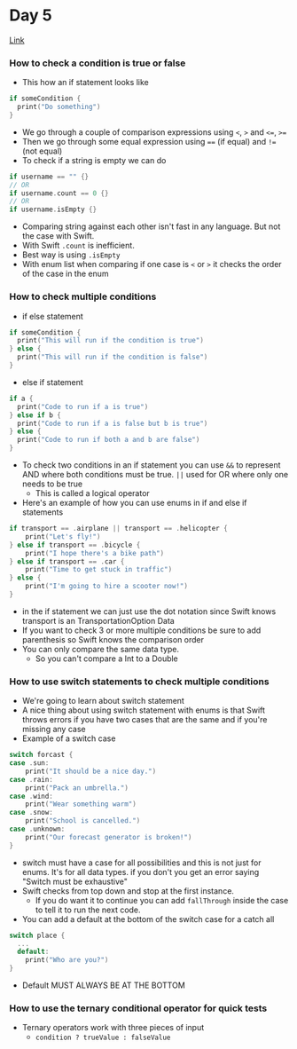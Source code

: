 # Day 5
[Link](https://www.hackingwithswift.com/100/swiftui/5)

### How to check a condition is true or false
* This how an if statement looks like
``` swift
if someCondition {
  print("Do something")
}
```
* We go through a couple of comparison expressions using `<`, `>` and `<=`, `>=`
* Then we go through some equal expression using `==` (if equal) and `!=` (not equal)
* To check if a string is empty we can do 
``` swift
if username == "" {}
// OR
if username.count == 0 {}
// OR
if username.isEmpty {}
```
  * Comparing string against each other isn't fast in any language. But not the case with Swift. 
  * With Swift `.count` is inefficient. 
  * Best way is using `.isEmpty`
* With enum list when comparing if one case is `<` or `>` it checks the order of the case in the enum

### How to check multiple conditions
* if else statement
``` swift
if someCondition {
  print("This will run if the condition is true")
} else {
  print("This will run if the condition is false")
}
```
* else if statement
``` swift
if a {
  print("Code to run if a is true")
} else if b {
  print("Code to run if a is false but b is true")
} else {
  print("Code to run if both a and b are false")
}
```
* To check two conditions in an if statement you can use `&&` to represent AND where both conditions must be true. `||` used for OR where only one needs to be true
  * This is called a logical operator
* Here's an example of how you can use enums in if and else if statements
```swift
if transport == .airplane || transport == .helicopter {
    print("Let's fly!")
} else if transport == .bicycle {
    print("I hope there's a bike path")
} else if transport == .car {
    print("Time to get stuck in traffic")
} else {
    print("I'm going to hire a scooter now!")
}
```
  * in the if statement we can just use the dot notation since Swift knows transport is an TransportationOption Data
* If you want to check 3 or more multiple conditions be sure to add parenthesis so Swift knows the comparison order
* You can only compare the same data type. 
  * So you can't compare a Int to a Double

### How to use switch statements to check multiple conditions
* We're going to learn about switch statement
* A nice thing about using switch statement with enums is that Swift throws errors if you have two cases that are the same and if you're missing any case
* Example of a switch case 
``` swift
switch forcast {
case .sun:
    print("It should be a nice day.")
case .rain:
    print("Pack an umbrella.")
case .wind:
    print("Wear something warm")
case .snow:
    print("School is cancelled.")
case .unknown:
    print("Our forecast generator is broken!")
}
```
* switch must have a case for all possibilities and this is not just for enums. It's for all data types. if you don't you get an error saying "Switch must be exhaustive"
* Swift checks from top down and stop at the first instance.
  * If you do want it to continue you can add `fallThrough` inside the case to tell it to run the next code.
* You can add a default at the bottom of the switch case for a catch all
``` swift
switch place {
  ...
  default: 
    print("Who are you?")
}
```
* Default MUST ALWAYS BE AT THE BOTTOM

### How to use the ternary conditional operator for quick tests
* Ternary operators work with three pieces of input
  * `condition ? trueValue : falseValue`